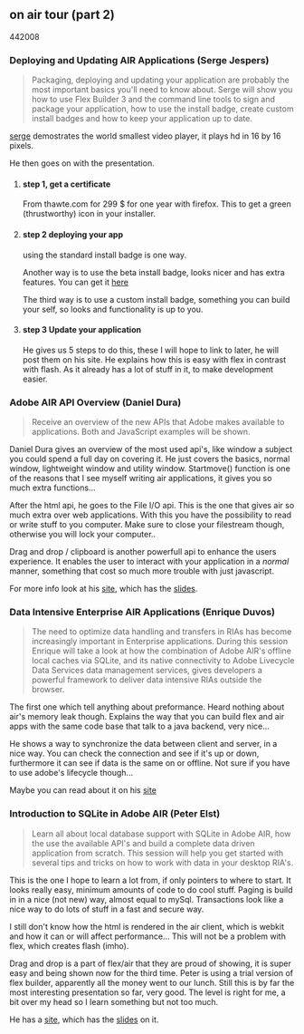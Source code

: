 <article><h1>on air tour (part 2)</h1><time><span class="day">4</span><span class="month">4</span><span class="year">2008</span></time><h3>Deploying and Updating AIR Applications (Serge Jespers)</h3><blockquote>Packaging, deploying and updating your application are probably the most important basics you'll need to know about. Serge will show you how to use Flex Builder 3 and the command line tools to sign and package your application, how to use the install badge, create custom install badges and how to keep your application up to date.</blockquote><p><a href="http://sergejespers.com/" class="vcard fn url">serge</a> demostrates the world smallest video player, it plays hd in 16 by 16 pixels.</p><p>He then goes on with the presentation.</p><ol><li><h4>step 1, get a certificate</h4><p>From thawte.com for 299 $ for one year with firefox. This to get a green (thrustworthy) icon in your installer.</p></li><li><h4>step 2 deploying your app</h4><p>using the standard install badge is one way.</p><p>Another way is to use the beta install badge, looks nicer and has extra features. You can get it <a href="http://labs.adobe.com/wiki/index.php/AIR_Badge">here</a></p><p>The third way is to use a custom install badge, something you can build your self, so looks and functionality is up to you.</p></li><li><h4>step 3 Update your application</h4><p>He gives us 5 steps to do this, these I will hope to link to later, he will post them on his site. He explains how this is easy with flex in contrast with flash. As it already has a lot of stuff in it, to make development easier.</p></li></ol><h3>Adobe AIR API Overview (Daniel Dura)</h3><blockquote>Receive an overview of the new APIs that Adobe makes available to applications. Both  and JavaScript examples will be shown.</blockquote><p>Daniel Dura gives an overview of the most used api's, like window a subject you could spend a full day on covering it. He just covers the basics, normal window, lightweight window and utility window. Startmove() function is one of the reasons that I see myself writing air applications, it gives you so much extra functions...</p><p>After the html api, he goes to the File I/O api. This is the one that gives air so much extra over web applications. With this you have the possibility to read or write stuff to you computer. Make sure to close your filestream though, otherwise you will lock your computer..</p><p>Drag and drop / clipboard is another powerfull api to enhance the users experience. It enables the user to interact with your application in a <em>normal</em> manner, something that cost so much more trouble with just javascript.</p><p>For more info look at his <a href="http://www.danieldura.com/">site</a>, which has the <a href="http://www.danieldura.com/archive/updated-air-example-code">slides</a>.</p><h3>Data Intensive Enterprise AIR Applications (Enrique Duvos)</h3><blockquote>The need to optimize data handling and transfers in RIAs has become increasingly important in Enterprise applications. During this session Enrique will take a look at how the combination of Adobe AIR's offline local caches via SQLite, and its native connectivity to Adobe Livecycle Data Services data management services, gives developers a powerful framework to deliver data intensive RIAs outside the browser.</blockquote><p>The first one which tell anything about preformance. Heard nothing about air's memory leak though. Explains the way that you can build flex and air apps with the same code base that talk to a java backend, very nice...</p><p>He shows a way to synchronize the data between client and server, in a nice way. You can check the connection and see if it's up or down, furthermore it can see if data is the same on or offline. Not sure if you have to use adobe's lifecycle though...</p><p>Maybe you can read about it on his <a href="http://flex.typepad.com/">site</a></p><h3>Introduction to SQLite in Adobe AIR (Peter Elst)</h3><blockquote>Learn all about local database support with SQLite in Adobe AIR, how the use the available API's and build a complete data driven application from scratch. This session will help you get started with several tips and tricks on how to work with data in your desktop RIA's.</blockquote><p>This is the one I hope to learn a lot from, if only pointers to where to start. It looks really easy, minimum amounts of code to do cool stuff. Paging is build in in a nice (not new) way, almost equal to mySql. Transactions look like a nice way to do lots of stuff in a fast and secure way.</p><p>I still don't know how the html is rendered in the air client, which is webkit and how it can or will affect performance...  This will not be a problem with flex, which creates flash (imho).</p><p>Drag and drop is a part of flex/air that they are proud of showing, it is super easy and being shown now for the third time.  Peter is using a trial version of flex builder, apparently all the money went to our lunch. Still this is by far the most interesting presentation so far, very good. The level is right for me, a bit over my head so I learn something but not too much.</p><p>He has a <a href="http://peterelst.com">site</a>, which has the <a href="http://www.peterelst.com/blog/2008/04/07/introduction-to-sqlite-in-adobe-air/">slides</a> on it.</p></article>
